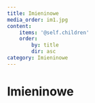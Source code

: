 ```yaml
---
title: Imieninowe
media_order: im1.jpg
content:
    items: '@self.children'
    order:
        by: title
        dir: asc
category: Imieninowe
---
```


# Imieninowe